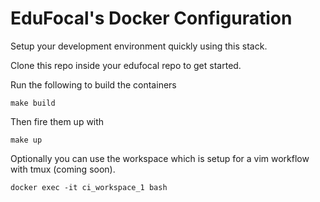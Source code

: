 # EduFocal's Docker Configuration

Setup your development environment quickly using this stack.

Clone this repo inside your edufocal repo to get started.

Run the following to build the containers
```
make build
```

Then fire them up with
```
make up
```

Optionally you can use the workspace which is setup for a vim workflow with tmux (coming soon).
```
docker exec -it ci_workspace_1 bash
```
